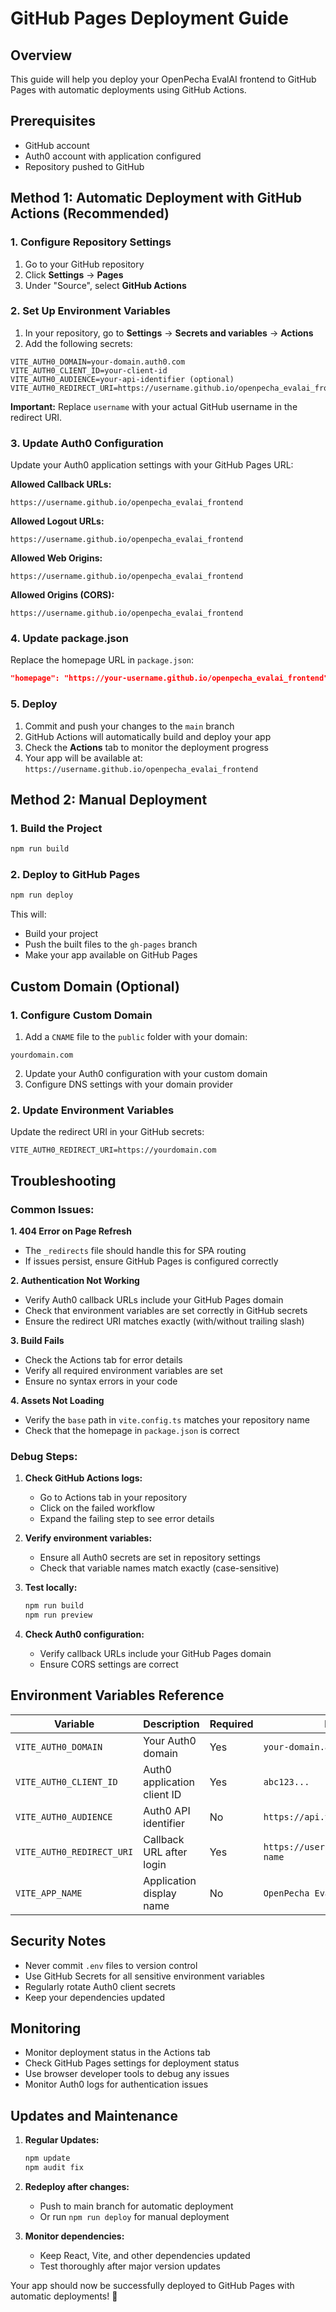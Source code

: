 # GitHub Pages Deployment Guide

## Overview

This guide will help you deploy your OpenPecha EvalAI frontend to GitHub Pages with automatic deployments using GitHub Actions.

## Prerequisites

- GitHub account
- Auth0 account with application configured
- Repository pushed to GitHub

## Method 1: Automatic Deployment with GitHub Actions (Recommended)

### 1. Configure Repository Settings

1. Go to your GitHub repository
2. Click **Settings** → **Pages**
3. Under "Source", select **GitHub Actions**

### 2. Set Up Environment Variables

1. In your repository, go to **Settings** → **Secrets and variables** → **Actions**
2. Add the following secrets:

```
VITE_AUTH0_DOMAIN=your-domain.auth0.com
VITE_AUTH0_CLIENT_ID=your-client-id
VITE_AUTH0_AUDIENCE=your-api-identifier (optional)
VITE_AUTH0_REDIRECT_URI=https://username.github.io/openpecha_evalai_frontend
```

**Important:** Replace `username` with your actual GitHub username in the redirect URI.

### 3. Update Auth0 Configuration

Update your Auth0 application settings with your GitHub Pages URL:

**Allowed Callback URLs:**

```
https://username.github.io/openpecha_evalai_frontend
```

**Allowed Logout URLs:**

```
https://username.github.io/openpecha_evalai_frontend
```

**Allowed Web Origins:**

```
https://username.github.io/openpecha_evalai_frontend
```

**Allowed Origins (CORS):**

```
https://username.github.io/openpecha_evalai_frontend
```

### 4. Update package.json

Replace the homepage URL in `package.json`:

```json
"homepage": "https://your-username.github.io/openpecha_evalai_frontend"
```

### 5. Deploy

1. Commit and push your changes to the `main` branch
2. GitHub Actions will automatically build and deploy your app
3. Check the **Actions** tab to monitor the deployment progress
4. Your app will be available at: `https://username.github.io/openpecha_evalai_frontend`

## Method 2: Manual Deployment

### 1. Build the Project

```bash
npm run build
```

### 2. Deploy to GitHub Pages

```bash
npm run deploy
```

This will:

- Build your project
- Push the built files to the `gh-pages` branch
- Make your app available on GitHub Pages

## Custom Domain (Optional)

### 1. Configure Custom Domain

1. Add a `CNAME` file to the `public` folder with your domain:

```
yourdomain.com
```

2. Update your Auth0 configuration with your custom domain
3. Configure DNS settings with your domain provider

### 2. Update Environment Variables

Update the redirect URI in your GitHub secrets:

```
VITE_AUTH0_REDIRECT_URI=https://yourdomain.com
```

## Troubleshooting

### Common Issues:

**1. 404 Error on Page Refresh**

- The `_redirects` file should handle this for SPA routing
- If issues persist, ensure GitHub Pages is configured correctly

**2. Authentication Not Working**

- Verify Auth0 callback URLs include your GitHub Pages domain
- Check that environment variables are set correctly in GitHub secrets
- Ensure the redirect URI matches exactly (with/without trailing slash)

**3. Build Fails**

- Check the Actions tab for error details
- Verify all required environment variables are set
- Ensure no syntax errors in your code

**4. Assets Not Loading**

- Verify the `base` path in `vite.config.ts` matches your repository name
- Check that the homepage in `package.json` is correct

### Debug Steps:

1. **Check GitHub Actions logs:**

   - Go to Actions tab in your repository
   - Click on the failed workflow
   - Expand the failing step to see error details

2. **Verify environment variables:**

   - Ensure all Auth0 secrets are set in repository settings
   - Check that variable names match exactly (case-sensitive)

3. **Test locally:**

   ```bash
   npm run build
   npm run preview
   ```

4. **Check Auth0 configuration:**
   - Verify callback URLs include your GitHub Pages domain
   - Ensure CORS settings are correct

## Environment Variables Reference

| Variable                  | Description                 | Required | Example                                |
| ------------------------- | --------------------------- | -------- | -------------------------------------- |
| `VITE_AUTH0_DOMAIN`       | Your Auth0 domain           | Yes      | `your-domain.auth0.com`                |
| `VITE_AUTH0_CLIENT_ID`    | Auth0 application client ID | Yes      | `abc123...`                            |
| `VITE_AUTH0_AUDIENCE`     | Auth0 API identifier        | No       | `https://api.yourdomain.com`           |
| `VITE_AUTH0_REDIRECT_URI` | Callback URL after login    | Yes      | `https://username.github.io/repo-name` |
| `VITE_APP_NAME`           | Application display name    | No       | `OpenPecha EvalAI`                     |

## Security Notes

- Never commit `.env` files to version control
- Use GitHub Secrets for all sensitive environment variables
- Regularly rotate Auth0 client secrets
- Keep your dependencies updated

## Monitoring

- Monitor deployment status in the Actions tab
- Check GitHub Pages settings for deployment status
- Use browser developer tools to debug any issues
- Monitor Auth0 logs for authentication issues

## Updates and Maintenance

1. **Regular Updates:**

   ```bash
   npm update
   npm audit fix
   ```

2. **Redeploy after changes:**

   - Push to main branch for automatic deployment
   - Or run `npm run deploy` for manual deployment

3. **Monitor dependencies:**
   - Keep React, Vite, and other dependencies updated
   - Test thoroughly after major version updates

Your app should now be successfully deployed to GitHub Pages with automatic deployments! 🚀
